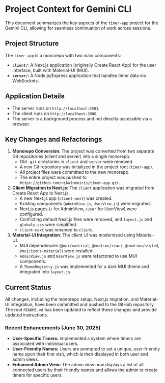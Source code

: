 # Project Context for Gemini CLI

This document summarizes the key aspects of the `timer-app` project for the Gemini CLI, allowing for seamless continuation of work across sessions.

## Project Structure
The `timer-app` is a monorepo with two main components:
- **`client/`**: A Next.js application (originally Create React App) for the user interface, built with Material-UI (MUI).
- **`server/`**: A Node.js/Express application that handles timer data via WebSockets.

## Application Details
- The server runs on `http://localhost:3001`.
- The client runs on `http://localhost:3000`.
- The server is a background process and not directly accessible via a browser.

## Key Changes and Refactorings
1.  **Monorepo Conversion**: The project was converted from two separate Git repositories (client and server) into a single monorepo.
    -   Old `.git` directories in `client` and `server` were removed.
    -   A new Git repository was initialized in the project root (`timer-app`).
    -   All project files were committed to the new monorepo.
    -   The entire project was pushed to `https://github.com/nikalomoiris/timer-app.git`.
2.  **Client Migration to Next.js**: The `client` application was migrated from Create React App to Next.js.
    -   A new Next.js app (`client-next`) was created.
    -   Existing components (`AdminView.js`, `UserView.js`) were migrated.
    -   Next.js pages (`/` for AdminView, `/user` for UserView) were configured.
    -   Conflicting default Next.js files were removed, and `layout.js` and `globals.css` were simplified.
    -   `client-next` was renamed to `client`.
3.  **Material-UI Integration**: The client UI was modernized using Material-UI.
    -   MUI dependencies (`@mui/material`, `@emotion/react`, `@emotion/styled`, `@mui/icons-material`) were installed.
    -   `AdminView.js` and `UserView.js` were refactored to use MUI components.
    -   A `ThemeRegistry.js` was implemented for a dark MUI theme and integrated into `layout.js`.

## Current Status
All changes, including the monorepo setup, Next.js migration, and Material-UI integration, have been committed and pushed to the GitHub repository. The root `README.md` has been updated to reflect these changes and provide updated instructions.

### Recent Enhancements (June 30, 2025)
- **User-Specific Timers:** Implemented a system where timers are associated with individual users.
- **User-Friendly Names:** Users are prompted to set a unique, user-friendly name upon their first visit, which is then displayed in both user and admin views.
- **Enhanced Admin View:** The admin view now displays a list of all connected users by their friendly names and allows the admin to create timers for specific users.
